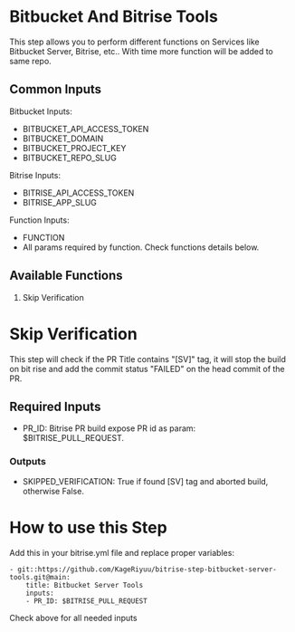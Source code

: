 # Bitbucket And Bitrise Tools

This step allows you to perform different functions on Services like Bitbucket Server, Bitrise, etc..
With time more function will be added to same repo.

## Common Inputs

Bitbucket Inputs:
- BITBUCKET_API_ACCESS_TOKEN
- BITBUCKET_DOMAIN
- BITBUCKET_PROJECT_KEY
- BITBUCKET_REPO_SLUG

Bitrise Inputs:
- BITRISE_API_ACCESS_TOKEN
- BITRISE_APP_SLUG

Function Inputs:
- FUNCTION
- All params required by function. Check functions details below.

## Available Functions

1. Skip Verification

# Skip Verification
This step will check if the PR Title contains "[SV]" tag, it will stop the build on bit rise and add the commit status "FAILED" on the head commit of the PR.

## Required Inputs
- PR_ID:                    Bitrise PR build expose PR id as param: $BITRISE_PULL_REQUEST.

### Outputs
- SKIPPED_VERIFICATION:        True if found [SV] tag and aborted build, otherwise False.


# How to use this Step

Add this in your bitrise.yml file and replace proper variables:

```
- git::https://github.com/KageRiyuu/bitrise-step-bitbucket-server-tools.git@main:
    title: Bitbucket Server Tools
    inputs:
    - PR_ID: $BITRISE_PULL_REQUEST
```
Check above for all needed inputs